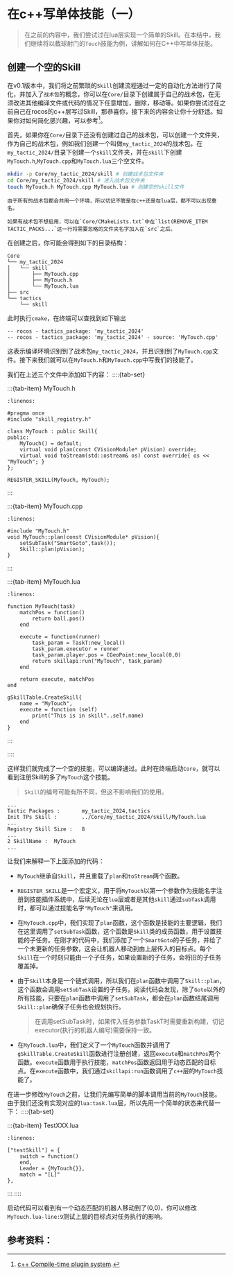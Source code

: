 # 在c++写单体技能（一）

> 在之前的内容中，我们尝试过在lua层实现一个简单的Skill。在本结中，我们继续将以截球射门的`Touch`技能为例，讲解如何在C++中写单体技能。

## 创建一个空的Skill

在v0.1版本中，我们将之前繁琐的`Skill`创建流程通过一定的自动化方法进行了简化，并加入了`战术包`的概念，你可以在`Core/`目录下创建属于自己的战术包，在无须改进其他编译文件或代码的情况下任意增加，删除，移动等。如果你尝试过在之前自己在rocos的c++层写过Skill，那恭喜你，接下来的内容会让你十分舒适。如果你对如何简化感兴趣，可以参考[^compile-time-plugin-system]。

首先，如果你在`Core/`目录下还没有创建过自己的战术包，可以创建一个文件夹，作为自己的战术包，例如我们创建一个叫做`my_tactic_2024`的战术包。在`my_tactic_2024/`目录下创建一个`skill`文件夹，并在`skill`下创建`MyTouch.h`,`MyTouch.cpp`和`MyTouch.lua`三个空文件。
    
```bash
mkdir -p Core/my_tactic_2024/skill # 创建战术包文件夹
cd Core/my_tactic_2024/skill # 进入战术包文件夹
touch MyTouch.h MyTouch.cpp MyTouch.lua # 创建空的skill文件
```
```{warning}
由于所有的战术包都会共用一个环境，所以切记不管是在c++还是在lua层，都不可以出现重名。
```
```{note}
如果有战术包不想启用，可以在`Core/CMakeLists.txt`中在`list(REMOVE_ITEM TACTIC_PACKS...`这一行将需要忽略的文件夹名字加入在`src`之后。
```
在创建之后，你可能会得到如下的目录结构：
```
Core
└── my_tactic_2024
│   └── skill
│       ├── MyTouch.cpp
│       ├── MyTouch.h
│       └── MyTouch.lua
├── src
└── tactics
    └── skill
```

此时执行`cmake`，在终端可以查找到如下输出
```
-- rocos - tactics_package: 'my_tactic_2024'
-- rocos - tactics_package: 'my_tactic_2024' - source: 'MyTouch.cpp'
```
这表示编译环境识别到了战术包`my_tactic_2024`，并且识别到了`MyTouch.cpp`文件。接下来我们就可以在`MyTouch.h`和`MyTouch.cpp`中写我们的技能了。

我们在上述三个文件中添加如下内容：
::::{tab-set}

:::{tab-item} MyTouch.h
```{code-block} c++
:linenos:

#pragma once
#include "skill_registry.h"

class MyTouch : public Skill{
public:
    MyTouch() = default;
    virtual void plan(const CVisionModule* pVision) override;
    virtual void toStream(std::ostream& os) const override{ os << "MyTouch"; }
};

REGISTER_SKILL(MyTouch, MyTouch);
```
:::

:::{tab-item} MyTouch.cpp

```{code-block} c++
:linenos:

#include "MyTouch.h"
void MyTouch::plan(const CVisionModule* pVision){
    setSubTask("SmartGoto",task());
    Skill::plan(pVision);
}
```
:::

:::{tab-item} MyTouch.lua

```{code-block} lua
:linenos:

function MyTouch(task)
    matchPos = function()
        return ball.pos()
    end

    execute = function(runner)
        task_param = TaskT:new_local()
        task_param.executor = runner
        task_param.player.pos = CGeoPoint:new_local(0,0)
        return skillapi:run("MyTouch", task_param)
    end

    return execute, matchPos
end

gSkillTable.CreateSkill{
    name = "MyTouch",
    execute = function (self)
        print("This is in skill"..self.name)
    end
}
```
:::

::::

这样我们就完成了一个空的技能，可以编译通过。此时在终端启动`Core`，就可以看到注册Skill的多了`MyTouch`这个技能。
> `Skill`的编号可能有所不同，但这不影响我们的使用。
```
...
Tactic Packages :       my_tactic_2024,tactics
Init TPs Skill :        ../Core/my_tactic_2024/skill/MyTouch.lua
...
Registry Skill Size :   8
...
2 SkillName :  MyTouch
...
```

让我们来解释一下上面添加的代码：
* `MyTouch`继承自`Skill`，并且重载了`plan`和`toStream`两个函数。
* `REGISTER_SKILL`是一个宏定义，用于将`MyTouch`以第一个参数作为技能名字注册到技能插件系统中，后续无论在`lua`层或者是其他`skill`通过`subTask`调用时，都可以通过技能名字`"MyTouch"`来调用。
* 在`MyTouch.cpp`中，我们实现了`plan`函数，这个函数是技能的主要逻辑，我们在这里调用了`setSubTask`函数，这个函数是`Skill`类的成员函数，用于设置技能的子任务。在刚才的代码中，我们添加了一个`SmartGoto`的子任务，并给了一个未更新的任务参数，这会让机器人移动到由上层传入的目标点。每个`Skill`在一个时刻只能由一个子任务，如果设置新的子任务，会将旧的子任务覆盖掉。
* 由于`Skill`本身是一个链式调用，所以我们在`plan`函数中调用了`Skill::plan`，这个函数会调用`setSubTask`设置的子任务。阅读代码会发现，除了`Goto`以外的所有技能，只要在`plan`函数中调用了`setSubTask`，都会在`plan`函数结尾调用`Skill::plan`确保子任务也会规划执行。

    > 在调用setSubTask时，如果传入任务参数TaskT时需要重新构建，切记executor(执行的机器人编号)需要保持一致。

* 在`MyTouch.lua`中，我们定义了一个`MyTouch`函数并调用了`gSkillTable.CreateSkill`函数进行注册创建，返回`execute`和`matchPos`两个函数。`execute`函数用于执行技能，`matchPos`函数返回用于动态匹配的目标点。在`execute`函数中，我们通过`skillapi:run`函数调用了`c++`层的`MyTouch`技能了。

在进一步修改`MyTouch`之前，让我们先编写简单的脚本调用当前的`MyTouch`技能。
由于我们还没有实现对应的`lua:task.lua`层，所以先用一个简单的状态来代替一下：
::::{tab-set}

:::{tab-item} TestXXX.lua
```{code-block} lua
:linenos:

["testSkill"] = {
    switch = function()
    end,
    Leader = {MyTouch{}},
    match = "[L]"
},
```
:::
::::

启动代码可以看到有一个动态匹配的机器人移动到了(0,0)，你可以修改`MyTouch.lua-line:9`测试上层的目标点对任务执行的影响。


## 参考资料：

[^compile-time-plugin-system]: [c++ Compile-time plugin system](https://codereview.stackexchange.com/questions/119812/compile-time-plugin-system).